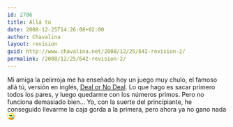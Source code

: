 ```yaml
---
id: 2786
title: Allá tú
date: 2008-12-25T14:26:08+02:00
author: Chavalina
layout: revision
guid: http://www.chavalina.net/2008/12/25/642-revision-2/
permalink: /2008/12/25/642-revision-2/
---
```

Mi amiga la pelirroja me ha ense&ntilde;ado hoy un juego muy chulo, el famoso all&aacute; t&uacute;, versi&oacute;n en ingl&eacute;s, <a href="http://minijuegos.com/juegos/jugar.php?id=4036" target="_blank">Deal or No Deal</a>. Lo que hago es sacar primero todos los pares, y luego quedarme con los n&uacute;meros primos. Pero no funciona demasiado bien&#8230; Yo, con la suerte del principiante, he conseguido llevarme la caja gorda a la primera, pero ahora ya no gano nada![llorar](/imagenes/emoticonos/llorar.gif)